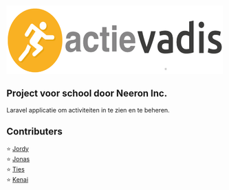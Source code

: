 <img src="https://github.com/Neeron-Inc/actievadis/blob/main/public/img/logo.png" width="600" height="160">

## Project voor school door Neeron Inc. 
Laravel applicatie om activiteiten in te zien en te beheren.<br>


## Contributers
⭐ [Jordy](https://github.com/D-Jordy) <br>
⭐ [Jonas](https://github.com/jbe05) <br>
⭐ [Ties](https://github.com/TiesBerendsen) <br>
⭐ [Kenai](https://github.com/Xanxius)
